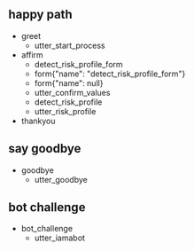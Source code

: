## happy path
* greet
  - utter_start_process
* affirm
  - detect_risk_profile_form
  - form{"name": "detect_risk_profile_form"}
  - form{"name": null}
  - utter_confirm_values
  - detect_risk_profile
  - utter_risk_profile
* thankyou

## say goodbye
* goodbye
  - utter_goodbye

## bot challenge
* bot_challenge
  - utter_iamabot
